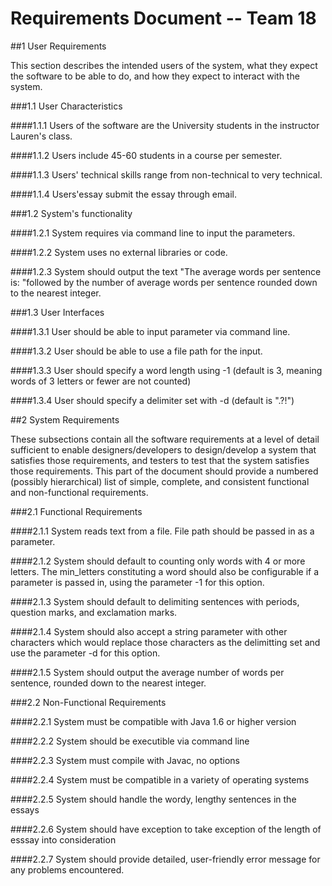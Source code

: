 # **Requirements Document -- Team 18**

##1 User Requirements

This section describes the intended users of the system, what they expect the software to be able to do, and how they expect to interact with the system.

###1.1 User Characteristics

####1.1.1 Users of the software are the University students in the instructor Lauren's class. 

####1.1.2 Users include 45-60 students in a course per semester.

####1.1.3 Users' technical skills range from non-technical to very technical.

####1.1.4 Users'essay submit the essay through email.

###1.2 System's functionality

####1.2.1 System requires via command line to input the parameters.

####1.2.2 System uses no external libraries or code.

####1.2.3 System should output the text "The average words per sentence is: "followed by the number of average words per sentence rounded down to the nearest integer.

###1.3 User Interfaces

####1.3.1 User should be able to input parameter via command line.

####1.3.2 User should be able to use a file path for the input.

####1.3.3 User should specify a word length using -1 (default is 3, meaning words of 3 letters or fewer are not counted)

####1.3.4 User should specify a delimiter set with -d (default is ".?!")

##2 System Requirements

These subsections contain all the software requirements at a level of detail sufficient to enable designers/developers to design/develop a system that satisfies those requirements, and testers to test that the system satisfies those requirements. This part of the document should provide a numbered (possibly hierarchical) list of simple, complete, and consistent functional and non-functional requirements.
 
###2.1 Functional Requirements

####2.1.1 System reads text from a file. File path should be passed in as a parameter.

####2.1.2 System should default to counting only words with 4 or more letters. The min_letters constituting a word should also be configurable if a parameter is passed in, using the parameter -1 for this option.

####2.1.3 System should default to delimiting sentences with periods, question marks, and exclamation marks.

####2.1.4 System should also accept a string parameter with other characters which would replace those characters as the delimitting set and use the parameter -d for this option.

####2.1.5 System should output the average number of words per sentence, rounded down to the nearest integer.

###2.2 Non-Functional Requirements

####2.2.1 System must be compatible with Java 1.6 or higher version

####2.2.2 System should be executible via command line

####2.2.3 System must compile with Javac, no options

####2.2.4 System must be compatible in a variety of operating systems

####2.2.5 System should handle the wordy, lengthy sentences in the essays

####2.2.6 System should have exception to take exception of the length of esssay into consideration

####2.2.7 System should provide detailed, user-friendly error message for any problems encountered.
